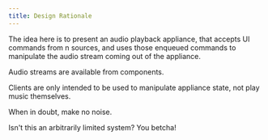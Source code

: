 ```yaml
---
title: Design Rationale
---
```


The idea here is to present an audio playback appliance, that accepts UI commands from n sources, and uses those enqueued commands to manipulate the audio stream coming out of the appliance.

Audio streams are available from components.

Clients are only intended to be used to manipulate appliance state, not play music themselves.

When in doubt, make no noise.

Isn't this an arbitrarily limited system? You betcha!
